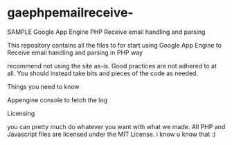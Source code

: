 gaephpemailreceive-
===================
SAMPLE
Google App Engine PHP Receive email handling and parsing

This repository contains all the files to for start using Google App Engine 
to Receive email handling and parsing in PHP way

recommend not using the site as-is. 
Good practices are not adhered to at all.
You should instead take bits and pieces of the code as needed.

Things you need to know

  Appengine console to fetch the log

Licensing

  you can pretty much do whatever you want with what we made.
  All PHP and Javascript files are licensed under the MIT License.
  i know u know that :) 


